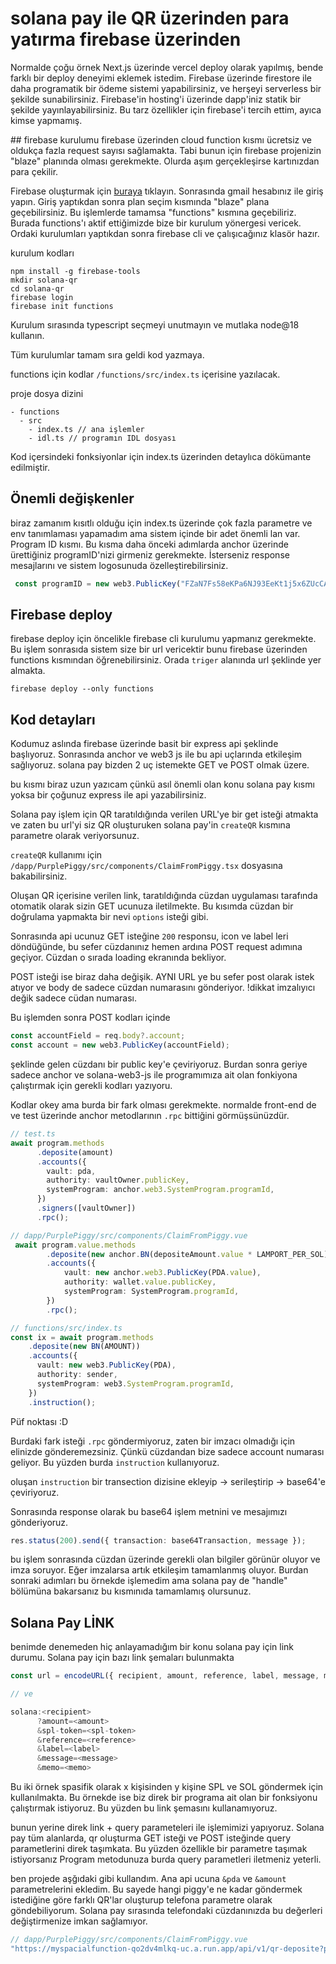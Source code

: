 # solana pay ile QR üzerinden para yatırma firebase üzerinden
Normalde çoğu örnek Next.js üzerinde vercel deploy olarak yapılmış, bende farklı bir deploy deneyimi eklemek istedim. Firebase üzerinde firestore ile daha programatik bir ödeme sistemi yapabilirsiniz, ve herşeyi serverless bir şekilde sunabilirsiniz. Firebase'in hosting'i üzerinde dapp'iniz statik bir şekilde yayınlayabilirsiniz. Bu tarz özellikler için firebase'i tercih ettim, ayıca kimse yapmamış.

## firebase kurulumu
firebase üzerinden cloud function kısmı ücretsiz ve oldukça fazla request sayısı sağlamakta. Tabi bunun için firebase projenizin "blaze" planında olması gerekmekte. Olurda aşım gerçekleşirse kartınızdan para çekilir.

Firebase oluşturmak için [buraya](https://console.firebase.google.com/) tıklayın. Sonrasında gmail hesabınız ile giriş yapın. Giriş yaptıkdan sonra plan seçim kısmında "blaze" plana geçebilirsiniz. Bu işlemlerde tamamsa "functions" kısmına geçebiliriz. Burada functions'ı aktif ettiğimizde bize bir kurulum yönergesi vericek. Ordaki kurulumları yaptıkdan sonra firebase cli ve çalışıcağınız klasör hazır. 

kurulum kodları
```
npm install -g firebase-tools
mkdir solana-qr
cd solana-qr
firebase login
firebase init functions
```


Kurulum sırasında typescript seçmeyi unutmayın ve mutlaka node@18 kullanın. 

Tüm kurulumlar tamam sıra geldi kod yazmaya.

functions için kodlar `/functions/src/index.ts` içerisine yazılacak.

proje dosya dizini 
```
- functions
  - src
    - index.ts // ana işlemler 
    - idl.ts // programın IDL dosyası
```

Kod içersindeki fonksiyonlar için index.ts üzerinden detaylıca dökümante edilmiştir. 

## Önemli değişkenler 

biraz zamanım kısıtlı olduğu için index.ts üzerinde çok fazla parametre ve env tanımlaması yapamadım ama sistem içinde bir adet önemli lan var. Program ID kısmı. Bu kısma daha önceki adımlarda anchor üzerinde ürettiğiniz programID'nizi girmeniz gerekmekte. İsterseniz response mesajlarını ve sistem logosunuda özelleştirebilirsiniz.

```ts
 const programID = new web3.PublicKey("FZaN7Fs58eKPa6NJ93EeKt1j5x6ZUcCAGsKif7mgeWaZ");
```

## Firebase deploy

firebase deploy için öncelikle firebase cli kurulumu yapmanız gerekmekte. Bu işlem sonrasıda sistem size bir url vericektir bunu firebase üzerinden functions kısmından öğrenebilirsiniz. Orada `triger` alanında url şeklinde yer almakta.

```
firebase deploy --only functions
```

## Kod detayları

Kodumuz aslında firebase üzerinde basit bir express api şeklinde başlıyoruz. Sonrasında anchor ve web3 js ile bu api uçlarında etkileşim sağlıyoruz. solana pay bizden 2 uç istemekte GET ve POST olmak üzere. 

bu kısmı biraz uzun yazıcam çünkü asıl önemli olan konu solana pay kısmı yoksa bir çoğunuz express ile api yazabilirsiniz.

Solana pay işlem için QR taratıldığında verilen URL'ye bir get isteği atmakta ve zaten bu url'yi siz QR oluşturuken solana pay'in `createQR` kısmına parametre olarak veriyorsunuz.  

`createQR` kullanımı için `/dapp/PurplePiggy/src/components/ClaimFromPiggy.tsx` dosyasına bakabilirsiniz.

Oluşan QR içerisine verilen link, taratıldığında cüzdan uygulaması tarafında otomatik olarak sizin GET ucunuza iletilmekte. Bu kısımda cüzdan bir doğrulama yapmakta bir nevi `options` isteği gibi.

Sonrasında api ucunuz GET isteğine `200` responsu, icon ve label leri döndüğünde, bu sefer cüzdanınız hemen ardına POST request adımına geçiyor. Cüzdan o sırada loading ekranında bekliyor. 

POST isteği ise biraz daha değişik. AYNI URL ye bu sefer post olarak istek atıyor ve body de sadece cüzdan numarasını gönderiyor. !dikkat imzalıyıcı değik sadece cüdan numarası. 

Bu işlemden sonra POST kodları içinde 
```ts
const accountField = req.body?.account;
const account = new web3.PublicKey(accountField);
```

şeklinde gelen cüzdanı bir public key'e çeviriyoruz. Burdan sonra geriye sadece anchor ve solana-web3-js ile programımıza ait olan fonkiyona çalıştırmak için gerekli kodları yazıyoru.

Kodlar okey ama burda bir fark olması gerekmekte. normalde front-end de ve test üzerinde anchor metodlarının `.rpc` bittiğini görmüşsünüzdür. 

```ts
// test.ts
await program.methods
      .deposite(amount)
      .accounts({
        vault: pda,
        authority: vaultOwner.publicKey,
        systemProgram: anchor.web3.SystemProgram.programId,
      })
      .signers([vaultOwner])
      .rpc();

// dapp/PurplePiggy/src/components/ClaimFromPiggy.vue
 await program.value.methods
        .deposite(new anchor.BN(depositeAmount.value * LAMPORT_PER_SOL))
        .accounts({
            vault: new anchor.web3.PublicKey(PDA.value),
            authority: wallet.value.publicKey,
            systemProgram: SystemProgram.programId,
        })
        .rpc();

// functions/src/index.ts
const ix = await program.methods
    .deposite(new BN(AMOUNT))
    .accounts({
      vault: new web3.PublicKey(PDA),
      authority: sender,
      systemProgram: web3.SystemProgram.programId,
    })
    .instruction();        
 ```
 Püf noktası :D 

 Burdaki fark isteği `.rpc` göndermiyoruz, zaten bir imzacı olmadığı için elinizde gönderemezsiniz. Çünkü cüzdandan bize sadece account numarası geliyor. Bu yüzden burda `instruction` kullanıyoruz. 

 oluşan `instruction` bir transection dizisine ekleyip -> serileştirip -> base64'e çeviriyoruz. 

 Sonrasında response olarak bu base64 işlem metnini ve mesajımızı gönderiyoruz.

 ```ts
 res.status(200).send({ transaction: base64Transaction, message });
 ```

 bu işlem sonrasında cüzdan üzerinde gerekli olan bilgiler görünür oluyor ve imza soruyor. Eğer imzalarsa artık etkileşim tamamlanmış oluyor. Burdan sonraki adımları bu örnekde işlemedim ama solana pay de "handle" bölümüna bakarsanız bu kısmınıda tamamlamış olursunuz. 


 ## Solana Pay LİNK 

benimde denemeden hiç anlayamadığım bir konu solana pay için link durumu. Solana pay için bazı link şemaları bulunmakta

```ts
const url = encodeURL({ recipient, amount, reference, label, message, memo });

// ve

solana:<recipient>
      ?amount=<amount>
      &spl-token=<spl-token>
      &reference=<reference>
      &label=<label>
      &message=<message>
      &memo=<memo>
```


Bu iki örnek spasifik olarak x kişisinden y kişine SPL ve SOL göndermek için kullanılmakta. Bu örnekde ise biz direk bir programa ait olan bir fonksiyonu çalıştırmak istiyoruz. Bu yüzden bu link şemasını kullanamıyoruz.

bunun yerine direk link + query parameteleri ile işlemimizi yapıyoruz. Solana pay tüm alanlarda,  qr oluşturma GET isteği ve POST isteğinde query parametlerini direk taşımkata. Bu yüzden özellikle bir parametre taşımak istiyorsanız Program metodunuza burda query parametleri iletmeniz yeterli. 

ben projede aşğıdaki gibi kullandım. Ana api ucuna `&pda` ve `&amount` parametrelerini ekledim. Bu sayede hangi piggy'e ne kadar göndermek istediğine göre farklı QR'lar oluşturup telefona parametre olarak göndebiliyorum. Solana pay sırasında telefondaki cüzdanınızda bu değerleri değiştirmenize imkan sağlamıyor.

```ts
// dapp/PurplePiggy/src/components/ClaimFromPiggy.vue
"https://myspacialfunction-qo2dv4mlkq-uc.a.run.app/api/v1/qr-deposite?pda=" +PDA.value +"&amount=" +depositeAmount.value * LAMPORT_PER_SOL,`

```